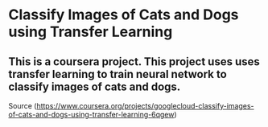 # Classify Images of Cats and Dogs using Transfer Learning

## This is a coursera project. This project uses uses transfer learning to train neural network to classify images of cats and dogs.

Source (https://www.coursera.org/projects/googlecloud-classify-images-of-cats-and-dogs-using-transfer-learning-6qgew)
